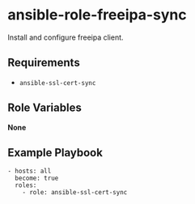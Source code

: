 # ansible-role-freeipa-sync

Install and configure freeipa client.

## Requirements

- `ansible-ssl-cert-sync`

## Role Variables

**None**

## Example Playbook

```
- hosts: all
  become: true
  roles:
    - role: ansible-ssl-cert-sync
```
